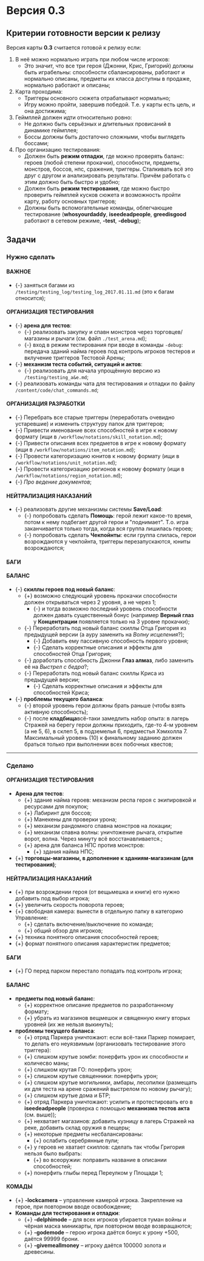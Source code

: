 # Версия 0.3

## Критерии готовности версии к релизу
Версия карты **0.3** считается готовой к релизу если:

1. В неё можно нормально играть при любом числе игроков:
   * Это значит, что все три героя (Джонни, Крис, Григорий) должны быть играбельны: способности сбалансированы, работают и нормально описаны, предметы их класса доступны в продаже, нормально работают и описаны;
2. Карта проходима:
   * Триггеры основного сюжета отрабатывают нормально;
   * Игру можно пройти, завершив победой. Т.е. у карты есть цель, и она достижима;
3. Геймплей должен идти относительно ровно:
   * Не должно быть серьёзных и длительных провисаний в динамике геймплея;
   * Боссы должны быть достаточно сложными, чтобы выглядеть боссами;
4. Про организацию тестирования:
   * Должен быть **режим отладки**, где можно проверять баланс: героев (любой степени прокачки), способности, предметы, монстров, боссов, нпс, сражения, триггеры. Сталкивать всё это друг с другом и анализировать результаты. Причём работать с этим должно быть быстро и удобно;
   * Должен быть **режим тестирования**, где можно быстро проверить геймплей кусков сюжета и возможность пройти карту, работу основных триггеров;
   * Должны быть вспомогательные команды, облегчающие тестирование (**whosyourdaddy**, **iseedeadpeople**, **greedisgood** работают в сетевом режиме, **-test**, **-debug**);

## Задачи

### Нужно сделать

#### ВАЖНОЕ

   * {-} заняться багами из `/testing/testing_log/testing_log_2017.01.11.md` (это к багам относится);

#### ОРГАНИЗАЦИЯ ТЕСТИРОВАНИЯ

   * {-} **арена для тестов**:
      * {-} реализовать закупку и спавн монстров через торговцев/магазины и рычаги (см. файл `./test_arena.md`);
      * {-} вход в режим тестирования при вводе в команды `-debug`: передача зданий найма героев под контроль игроков тестеров и вклучение триггеров Тестовой Арены;
   * {-} **механизм теста событий, ситуаций и актов**:
      * {-} реализовать для начала упрощённую версию из `/testing/testing_a&e.md`;
   * {-} реализовать команды чата для тестирования и отладки по файлу `/content/code/chat_commands.md`;

#### ОРГАНИЗАЦИЯ РАЗРАБОТКИ

   * {-} Перебрать все старые триггеры (переработать очевидно устаревшие) и изменить структуру папок для триггеров;
   * {-} Привести именование всех способностей в игре к новому формату (ищи в `/workflow/notations/skill_notation.md`);
   * {-} Привести описания всех предметов в игре к новому формату (ищи в `/workflow/notations/item_notation.md`);
   * {-} Провести категоризацию юнитов к новому формату (ищи в `/workflow/notations/unit_notation.md`);
   * {-} Провести категоризацию регионов к новому формату (ищи в `/workflow/notations/region_notation.md`);
   * {-} *Про ведение документов*;

#### НЕЙТРАЛИЗАЦИЯ НАКАЗАНИЙ

   * {-} реализовать другие механизмы системы **Save/Load**:
      * {-} попробовать сделать **Помощь**: герой лежит какое-то время, потом к нему подбегает другой герои и "поднимает". Т.о. игра заканчивается только тогда, когда вся группа лишилась героев;
      * {-} попробовать сделать **Чекпойнты**: если группа слилась, герои возрождаются у чекпойнта, триггеры перезапускаются, юниты возрождаются;

#### БАГИ

#### БАЛАНС

   * {-} **скиллы героев под новый баланс**:
      * {+} возможно следующий уровень прокачки способности должен открываться через 2 уровня, а не через 1;
         * {-} и тогда возможно последний уровень способности должен давать существенный бонус (например **Верный глаз** у **Концентрации** появляется только на 3 уровне прокачки);
      * {-} Переработать под новый баланс скиллы Отца Григория из предыдущей версии (а ауру заменить на *Волну исцеления*?);
         * {-} Добавить ему пассивную способность первого уровня;
         * {-} Сделать корректные описания и эффекты для способностей Отца Григория;
      * {-} доработать способность Джонни **Глаз алмаз**, либо заменить её на *Выстрел с бедра*?;
      * {-} Переработать под новый баланс скиллы Криса из предыдущей версии;
         * {-} Сделать корректные описания и эффекты для способностей Криса;
   * {-} **проблемы текущего баланса**:
      * {-} второй уровень герои должны брать раньше (чтобы взять активную способность);
      * {-} после **кладбища**всё-таки замедлить набор опыта: в лагерь Стражей на берегу герои должны приходить, где-то 4-м уровнем (а не 5, 6), в склеп 5, в подземелья 6, предместья Хэмхолла 7. Максимальный уровень (10) к финальному заданию должен браться только при выполнении всех побочных квестов;

---

### Сделано

#### ОРГАНИЗАЦИЯ ТЕСТИРОВАНИЯ

   * **Арена для тестов**:
      * {+} здание найма героев: механизм респа героя с экипировкой и ресурсами для покупок;
      * {+} Лабиринт для боссов;
      * {+} Манекены для проверки урона;
      * {+} механизм рандомного спавна монстров на локации;
      * {+} механизм спавна волны: уничтожение рычага, открытие ворот, волна. Через минуту всё восстанавливается.;
      * {+} арена для баланса НПС против монстров:
         * {+} здания найма НПС;   
   * {+} **торговцы-магазины, в дополнение к зданиям-магазинам (для тестирования)**;

#### НЕЙТРАЛИЗАЦИЯ НАКАЗАНИЙ

   * {+} при возрождении героя (от вещьмешка и книги) его нужно добавить под выбор игрока;
   * {+} увеличить скорость поворота героев;   
   * {+} свободная камера: вынести в отдельную папку в категорию Управление:
      * {+} сделать включение/выключение по команде;
      * {+} общий обзор для игроков;
   * {+} техника понятного описания способностей героев;
   * {+} формат понятного описания характеристик предметов;

#### БАГИ

   * {+} ГО перед парком перестало попадать под контроль игрока;

#### БАЛАНС

   * **предметы под новый баланс**:
      * {+} корректное описание предметов по разработанному формату;
      * {+} убрать из магазинов вещмешок и священную книгу вторых уровней (их же нельзя выкинуть);
   * **проблемы текущего баланса**:
      * {+} отряд Паркера уничтожают: если всё-таки Паркер помирает, то делать его неуязвимым (организовать тестирование этого триггера):
      * {+} слишком крутые зомби: понерфить урон их способности и количесво маны;
      * {+} слишком крутая ГО: понерфить урон;
      * {+} слишком крутые священники: понерфить урон;
      * {+} слишком крутые могильники, амбары, лесопилки (размещать их для теста на арене сражений выстрелом по новому рычагу);
      * {+} слишком крутые дома и БТР;
      * {+} отряд Паркера уничтожают: усилить и протестировать его в **iseedeadpeople** (проверка с помощью **механизма тестов акта** (см. выше));
      * {+} нехватает магазинов: добавить кузницу в лагерь Стражей на реке, добавить склад оружия в пещеры;
      * {+} некоторые предметы несбалансированы:
         * {+} ослабить серебрянные пули;
      * {+} у героев не хватает скиллов: сделать так чтобы Григория нельзя было выбрать:
         * {+} во всеоружии: поправить название в описании способностей;
      * {+} понерфить глыбы перед Переулком у Площади 1;

#### КОМАДЫ

   * {+} **-lockcamera** &ndash; управление камерой игрока. Закрепление на герое, при повторном вводе освобождение;
   * **Команды для тестирования и отладки**:
      * {+} **-delphimode** &ndash; для всех игроков убирается туман войны и чёрная маска миникарты, при повторном вводе возвращаются;
      * {+} **-godemode** &ndash; герою игрока даётся бонус к урону +500, даётся 99999 брони.
      * {+} **-givemeallmoney** &ndash; игроку даётся 100000 золота и древесины.